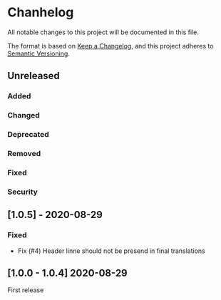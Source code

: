 # Chanhelog
All notable changes to this project will be documented in this file.

The format is based on [Keep a Changelog](https://keepachangelog.com/en/1.0.0/),
and this project adheres to [Semantic Versioning](https://semver.org/spec/v2.0.0.html).

## Unreleased
### Added
### Changed
### Deprecated
### Removed
### Fixed
### Security

## [1.0.5] - 2020-08-29
### Fixed
- Fix (#4) Header linne should not be presend in final translations

## [1.0.0 - 1.0.4] 2020-08-29
First release

